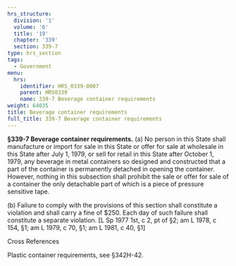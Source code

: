 ```yaml
---
hrs_structure:
  division: '1'
  volume: '6'
  title: '19'
  chapter: '339'
  section: 339-7
type: hrs_section
tags:
  - Government
menu:
  hrs:
    identifier: HRS_0339-0007
    parent: HRS0339
    name: 339-7 Beverage container requirements
weight: 64035
title: Beverage container requirements
full_title: 339-7 Beverage container requirements
---
```

**§339-7 Beverage container requirements.** (a) No person in this State shall manufacture or import for sale in this State or offer for sale at wholesale in this State after July 1, 1979, or sell for retail in this State after October 1, 1979, any beverage in metal containers so designed and constructed that a part of the container is permanently detached in opening the container. However, nothing in this subsection shall prohibit the sale or offer for sale of a container the only detachable part of which is a piece of pressure sensitive tape.

(b) Failure to comply with the provisions of this section shall constitute a violation and shall carry a fine of $250\. Each day of such failure shall constitute a separate violation. [L Sp 1977 1st, c 2, pt of §2; am L 1978, c 154, §1; am L 1979, c 70, §1; am L 1981, c 40, §1]

Cross References

Plastic container requirements, see §342H-42.
